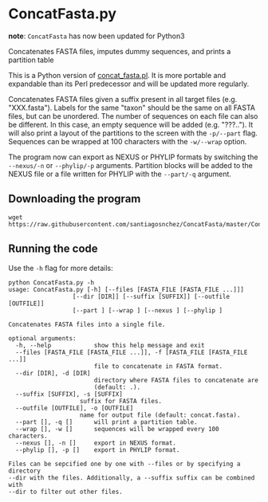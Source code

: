 # ConcatFasta.py

**note**: `ConcatFasta` has now been updated for Python3

Concatenates FASTA files, imputes dummy sequences, and prints a partition table

This is a Python version of [concat_fasta.pl](https://github.com/santiagosnchez/concat_fasta). It is more portable and expandable than its Perl predecessor and will be updated more regularly.

Concatenates FASTA files given a suffix present in all target files (e.g. "XXX.fasta"). Labels for the same "taxon" should be the same on all FASTA files, but can be unordered. The number of sequences on each file can also be different. In this case, an empty sequence will be added (e.g. "???.."). It will also print a layout of the partitions to the screen with the `-p/--part` flag. Sequences can be wrapped at 100 characters with the `-w/--wrap` option.

The program now can export as NEXUS or PHYLIP formats by switching the `--nexus/-n` or `--phylip/-p` arguments. Partition blocks will be added to the NEXUS file or a file written for PHYLIP with the `--part/-q` argument.

## Downloading the program

    wget https://raw.githubusercontent.com/santiagosnchez/ConcatFasta/master/ConcatFasta.py

## Running the code

Use the `-h` flag for more details:

    
    python ConcatFasta.py -h
    usage: ConcatFasta.py [-h] [--files [FASTA_FILE [FASTA_FILE ...]]]
                      [--dir [DIR]] [--suffix [SUFFIX]] [--outfile [OUTFILE]]
                      [--part ] [--wrap ] [--nexus ] [--phylip ]
    
    Concatenates FASTA files into a single file.
    
    optional arguments:
      -h, --help            show this help message and exit
      --files [FASTA_FILE [FASTA_FILE ...]], -f [FASTA_FILE [FASTA_FILE ...]]
                            file to concatenate in FASTA format.
      --dir [DIR], -d [DIR]
                            directory where FASTA files to concatenate are
                            (default: .).
      --suffix [SUFFIX], -s [SUFFIX]
                        suffix for FASTA files.
      --outfile [OUTFILE], -o [OUTFILE]
                        name for output file (default: concat.fasta).
      --part [], -q []      will print a partition table.
      --wrap [], -w []      sequences will be wrapped every 100 characters.
      --nexus [], -n []     export in NEXUS format.
      --phylip [], -p []    export in PHYLIP format.
    
    Files can be sepcified one by one with --files or by specifying a directory
    --dir with the files. Additionally, a --suffix suffix can be combined with
    --dir to filter out other files.
